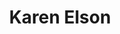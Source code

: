 ---
title: "Karen Elson"
summary: "British model, singer and songwriter, born 14 January 1979 in Oldham, Greater Manchester, England, UK. She was married to from 2005 to 2013."
slug: "karen-elson"
image: "karen-elson.jpg"
apple_music_artist_url: "https://music.apple.com/gb/artist/karen-elson/121829272"
wikipedia_url: "https://en.wikipedia.org/wiki/Karen_Elson"
---